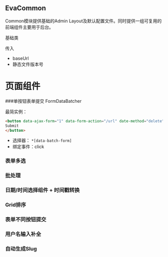 EvaCommon
---------

Common模块提供基础的Admin Layout及默认配置文件。同时提供一组可复用的前端组件主要用于后台。

基础类

传入

- baseUrl
- 静态文件版本号



页面组件
=========

###单按钮表单提交 FormDataBatcher

最简实例：

``` html
<button data-ajax-form="1" data-form-action="/url" date-method="delete" data-callback="window.location.reload();" data-confirm="1" data-confirm-message="Are you sure?">
Submit
</button>
```
- 选择器： `*[data-batch-form]`
- 绑定事件：click


### 表单多选

### 批处理

### 日期/时间选择组件 + 时间戳转换

### Grid排序

### 表单不同按钮提交

### 用户名输入补全

### 自动生成Slug



